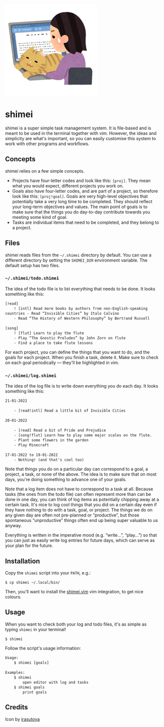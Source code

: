![shimei](images/shigoto_zaitaku_cat_woman.png)

# shimei

shimei is a super simple task management system. It is file-based and is meant to be used in the terminal together with
vim. However, the ideas and simplicity are what's important, so you can easily customise this system to work with other
programs and workflows.

## Concepts

shimei relies on a few simple concepts.

* Projects have four-letter codes and look like this: `[proj]`. They mean what you would expect, different projects you
    work on.
* Goals also have four-letter codes, and are part of a project, so therefore look like this: `[proj!goal]`. Goals are
    very high-level objectives that potentially take a very long time to be completed. They should reflect your
    long-term objectives and values. The main point of goals is to make sure that the things you do day-to-day
    contribute towards you meeting some kind of goal.
* Tasks are individual items that need to be completed, and they belong to a project.

## Files

shimei reads files from the `~/.shimei` directory by default. You can use a different directory by setting the
`SHIMEI_DIR` environment variable. The default setup has two files.

### `~/.shimei/todo.shimei`

The idea of the todo file is to list everything that needs to be done. It looks something like this:

```
[read]
    ! [intl] Read more books by authors from non-English-speaking countries - Read “Invisible Cities” by Italo Calvino
    - Read “The History of Western Philosophy” by Bertrand Russell

[song]
    ! [flut] Learn to play the flute
    - Play “The Gnostic Preludes” by John Zorn on flute
    - Find a place to take flute lessons
```

For each project, you can define the things that you want to do, and the goals for each project. When you finish a task,
delete it. Make sure to check on each goal periodically — they'll be highlighted in vim.

### `~/.shimei/log.shimei`

The idea of the log file is to write down everything you do each day. It looks something like this:

```
21-01-2022

    - [read!intl] Read a little bit of Invisible Cities

20-01-2022

    - [read] Read a bit of Pride and Prejudice
    - [song!flut] Learn how to play some major scales on the flute.
    - Plant some flowers in the garden
    - Play Minecraft

17-01-2022 to 19-01-2022
    - Nothing! (and that's cool too)
```

Note that things you do on a particular day can correspond to a goal, a project, a task, or none of the above. The idea
is to make sure that on most days, you're doing something to advance one of your goals.

Note that a log item does not have to correspond to a task at all. Because tasks (the ones from the todo file) can often
represent more than can be done in one day, you can think of log items as potentially chipping away at a certain task.
It's nice to log cool things that you did on a certain day even if they have nothing to do with a task, goal, or
project. The things we do on any given day are often not pre-planned or “productive”, but those spontaneous
“unproductive” things often end up being super valuable to us anyway.

Everything is written in the imperative mood (e.g. “write...”, “play...”) so that you can just as easily write log
entries for future days, which can serve as your plan for the future.

## Installation

Copy the `shimei` script into your `PATH`, e.g.:

```
$ cp shimei ~/.local/bin/
```

Then, you'll want to install the [shimei.vim](https://github.com/vladh/shimei.vim) vim integration, to get nice
colours.

## Usage

When you want to check both your log and todo files, it's as simple as typing `shimei` in your terminal!

```
$ shimei
```

Follow the script's usage information:

```
Usage:
    $ shimei [goals]

Examples:
    $ shimei
        open editor with log and tasks
    $ shimei goals
        print goals
```

## Credits

Icon by [irasutoya](https://www.irasutoya.com)
